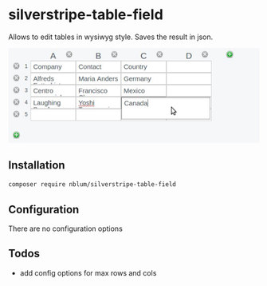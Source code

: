 # silverstripe-table-field

Allows to edit tables in wysiwyg style. Saves the result in json.

![screenshot](assets/screen1.jpg)


## Installation

```sh
composer require nblum/silverstripe-table-field
```

## Configuration
There are no configuration options


## Todos

- add config options for max rows and cols